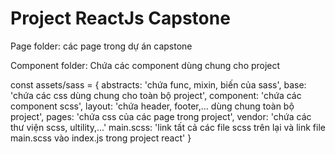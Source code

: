 # Project ReactJs Capstone

Page folder: các page trong dự án capstone

Component folder: Chứa các component dùng chung cho project

const assets/sass  = {
    abstracts: 'chứa func, mixin, biến của sass',
    base: 'chứa các css dùng chung cho toàn bộ project',
    component: 'chứa các component scss',
    layout: 'chứa header, footer,... dùng chung toàn bộ project',
    pages: 'chứa css của các page trong project',
    vendor: 'chứa các thư viện scss, ultility,...'
    main.scss: 'link tất cả các file scss trên lại và link file main.scss vào index.js trong project react'
}

